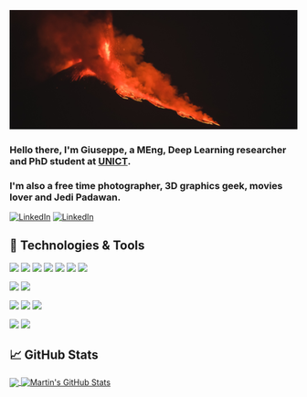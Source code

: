 [![Header](https://raw.githubusercontent.com/giuvecchio/giuvecchio/main/banner.jpg "Header")](https://www.gvecchio.com/)

### Hello there, I'm Giuseppe, a MEng, Deep Learning researcher and PhD student at [UNICT](https://www.unict.it/).
### I'm also a free time photographer, 3D graphics geek, movies lover and Jedi Padawan.

[![LinkedIn](https://img.shields.io/badge/-LinkedIn-0A66C2?style=flat&logo=linkedin&logoColor=white)](https://www.linkedin.com/in/giuvecchio/)
[![LinkedIn](https://img.shields.io/badge/-Scholar-4285F4?style=flat&logo=linkedin&logoColor=white)](https://scholar.google.com/citations?user=TF1JBZYAAAAJ&hl)

<!--
**giuvecchio/giuvecchio** is a ✨ _special_ ✨ repository because its `README.md` (this file) appears on your GitHub profile.

Here are some ideas to get you started:

- 🔭 I’m currently working on ...
- 🌱 I’m currently learning ...
- 👯 I’m looking to collaborate on ...
- 🤔 I’m looking for help with ...
- 💬 Ask me about ...
- 📫 How to reach me: ...
- 😄 Pronouns: ...
- ⚡ Fun fact: ...
-->

## 🔧 Technologies & Tools
![](https://img.shields.io/badge/-C%23-239120?style=flat&logo=c-sharp&logoColor=white)
![](https://img.shields.io/badge/-Python-3776AB?style=flat&logo=python&logoColor=white)
![](https://img.shields.io/badge/-Pytorch-EE4C2C?style=flat&logo=pytorch&logoColor=white)
![](https://img.shields.io/badge/-C++-00599C?style=flat&logo=c%2B%2B&logoColor=white)
![](https://img.shields.io/badge/-Cuda-76B900?style=flat&logo=nvidia&logoColor=white)
![](https://img.shields.io/badge/-JavaScript-F7DF1E?style=flat&logo=javascript&logoColor=white)
![](https://img.shields.io/badge/-React-61DAFB?style=flat&logo=react&logoColor=white)

![](https://img.shields.io/badge/-Visual_Studio-5C2D91?style=flat&logo=visual-studio&logoColor=white)
![](https://img.shields.io/badge/-Visual_Studio_Code-007ACC?style=flat&logo=visual-studio-code&logoColor=white)

![](https://img.shields.io/badge/-Microsoft_Azure-0089D6?logo=microsoft-azure&logoColor=white&style=flat)
![](https://img.shields.io/badge/-MongoDB-47A248?logo=mongodb&logoColor=white&style=flat)
![](https://img.shields.io/badge/-Redis-DC382D?logo=redis&logoColor=white&style=flat)

![](https://img.shields.io/badge/-Unreal_Engine-313131?logo=unreal-engine&logoColor=white&style=flat)
![](https://img.shields.io/badge/-Unity-000000?logo=unity&logoColor=white&style=flat)



## &#x1f4c8; GitHub Stats

<a href="https://github.com/giuvecchio/giuvecchio">
  <img align="center" src="https://github-readme-stats.vercel.app/api/top-langs/?username=giuvecchio&hide=java,html&title_color=ffffff&text_color=c9cacc&icon_color=2bbc8a&bg_color=1d1f21" />
</a>
<a href="https://github.com/giuvecchio/giuvecchio">
  <img align="center" src="https://github-readme-stats.vercel.app/api?username=giuvecchio&show_icons=true&line_height=27&count_private=true&title_color=ffffff&text_color=c9cacc&icon_color=2bbc8a&bg_color=1d1f21" alt="Martin's GitHub Stats" />
</a>
